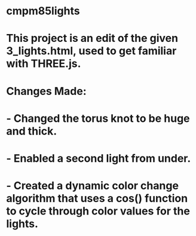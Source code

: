 # cmpm85lights

# This project is an edit of the given 3_lights.html, used to get familiar with THREE.js.

# Changes Made:
# - Changed the torus knot to be huge and thick.
# - Enabled a second light from under.
# - Created a dynamic color change algorithm that uses a cos() function to cycle through color values for the lights.

